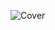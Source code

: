 ![Cover](https://user-images.githubusercontent.com/74224756/158954055-47dddb9e-6cd1-4ea4-93c1-c5232c0dfc84.jpg)

